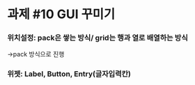 # 과제 #10 GUI 꾸미기

### 위치설정: pack은 쌓는 방식/ grid는 행과 열로 배열하는 방식 
->pack 방식으로 진행

### 위젯: Label, Button, Entry(글자입력칸)

